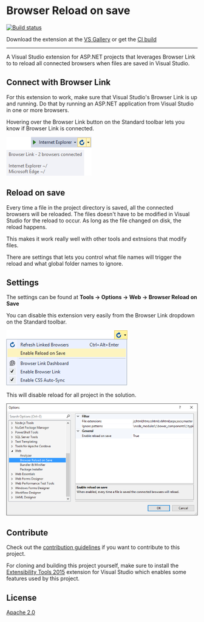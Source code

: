 # Browser Reload on save

[![Build status](https://ci.appveyor.com/api/projects/status/0skq7nlbcvdecv9a?svg=true)](https://ci.appveyor.com/project/madskristensen/browserreloadonsave)

Download the extension at the
[VS Gallery](https://visualstudiogallery.msdn.microsoft.com/46eef4d9-045b-4596-bd7f-eee980bb5450)
or get the
[CI build](http://vsixgallery.com/extension/2d8aa02a-8810-421f-97b9-86efc573fea3/)

------------------------------------------

A Visual Studio extension for ASP.NET projects that
leverages Browser Link to to reload all connected browsers
when files are saved in Visual Studio.

## Connect with Browser Link

For this extension to work, make sure that Visual Studio's
Browser Link is up and running. Do that by running an
ASP.NET application from Visual Studio in one or more
browsers.

Hovering over the Browser Link button on the Standard
toolbar lets you know if Browser Link is connected.

![Browser Link Tooltip](art/browser-link-tooltip.png)

## Reload on save
Every time a file in the project directory is saved, all the
connected browsers will be reloaded. The files doesn't have
to be modified in Visual Studio for the reload to occur. As
long as the file changed on disk, the reload happens. 

This makes it work really well with other tools and extnsions
that modify files.

There are settings that lets you control what file names will
trigger the reload and what global folder names to ignore.

## Settings
The settings can be found at
**Tools -> Options -> Web -> Browser Reload on Save**

You can disable this extension very easily from the Browser
Link dropdown on the Standard toolbar.

![Browser Link Menu](art/browser-link-menu.png)

This will disable reload for all project in the solution.

![Settings](art/settings.png)

## Contribute
Check out the [contribution guidelines](CONTRIBUTING.md)
if you want to contribute to this project.

For cloning and building this project yourself, make sure 
to install the
[Extensibility Tools 2015](https://visualstudiogallery.msdn.microsoft.com/ab39a092-1343-46e2-b0f1-6a3f91155aa6)
extension for Visual Studio which enables some features
used by this project.

## License
[Apache 2.0](LICENSE) 